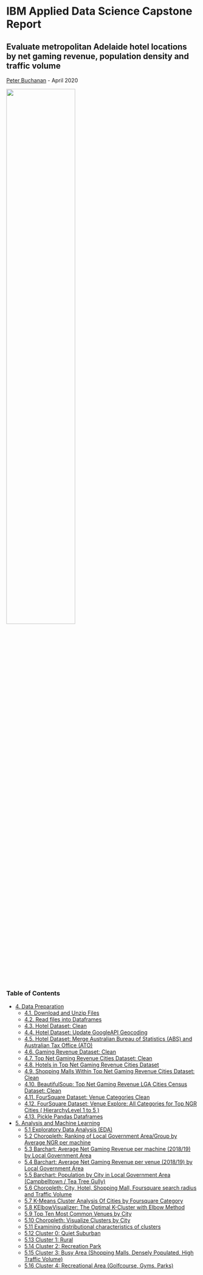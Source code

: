 # IBM Applied Data Science Capstone Report

## Evaluate metropolitan Adelaide hotel locations by net gaming revenue, population density and traffic volume

[Peter Buchanan](https://www.linkedin.com/in/buchananpeter/) - April 2020

<img src="images/shutterstock_262869080-1.jpg" width="60%" align="center"/>

### Table of Contents
* [4. Data Preparation](#4.-Data-Preparation)
    * [4.1. Download and Unzip Files](#4.1.-Download-and-Unzip-Files)
    * [4.2. Read files into Dataframes](#4.2.-Read-files-into-Dataframes)
    * [4.3. Hotel Dataset: Clean](#4.3.-Hotel-Dataset:-Clean)
    * [4.4. Hotel Dataset: Update GoogleAPI Geocoding](#4.4.-Hotel-Dataset:-Update-GoogleAPI-Geocoding)
    * [4.5. Hotel Dataset: Merge Australian Bureau of Statistics (ABS) and Australian Tax Office (ATO)](#4.5.-Hotel-Dataset:-Merge-Australian-Bureau-of-Statistics-(ABS)-and-Australian-Tax-Office-(ATO))
    * [4.6. Gaming Revenue Dataset: Clean](#4.6.-Gaming-Revenue-Dataset:-Clean)
    * [4.7. Top Net Gaming Revenue Cities Dataset: Clean](#4.7.-Top-Net-Gaming-Revenue-Cities-Dataset:-Clean)
    * [4.8. Hotels in Top Net Gaming Revenue Cities Dataset](#4.8.-Hotels-in-Top-Net-Gaming-Revenue-Cities-Dataset)    
    * [4.9. Shopping Malls Within Top Net Gaming Revenue Cities Dataset: Clean](#4.9.-Shopping-Malls-Within-Top-Net-Gaming-Revenue-Cities-Dataset:-Clean)
    * [4.10. BeautifulSoup: Top Net Gaming Revenue LGA Cities Census Dataset: Clean](#4.10.-BeautifulSoup:-Top-Net-Gaming-Revenue-LGA-Cities-Census-Dataset:-Clean)
    * [4.11. FourSquare Dataset: Venue Categories Clean](#4.11.-FourSquare-Dataset:-Venue-Categories-Clean)
    * [4.12. FourSquare Dataset: Venue Explore: All Categories for Top NGR Cities ( HierarchyLevel 1 to 5 )](#4.12.-FourSquare-Dataset:-Venue-Explore:-All-Categories-for-Top-NGR-Cities-(-HierarchyLevel-1-to-5-))
    * [4.13. Pickle Pandas Dataframes](#4.13.-Pickle-Pandas-Dataframes)    
* [5. Analysis and Machine Learning](#5.-Analysis-and-Machine-Learning)
    * [5.1 Exploratory Data Analysis (EDA)](#5.1-Exploratory-Data-Analysis-(EDA))
    * [5.2 Choropleth: Ranking of Local Government Area/Group by Average NGR per machine](#5.2-Choropleth:-Ranking-of-Local-Government-Area/Group-by-Average-NGR-per-machine)
    * [5.3 Barchart: Average Net Gaming Revenue per machine (2018/19) by Local Government Area](#5.3-Barchart:-Average-Net-Gaming-Revenue-per-machine-(2018/19)-by-Local-Government-Area)
    * [5.4 Barchart: Average Net Gaming Revenue per venue (2018/19) by Local Government Area](#5.4-Barchart:-Average-Net-Gaming-Revenue-per-venue-(2018/19)-by-Local-Government-Area)
    * [5.5 Barchart: Population by City in Local Government Area (Campbelltown / Tea Tree Gully)](#5.5-Barchart:-Population-by-City-in-Local-Government-Area-(Campbelltown-/-Tea-Tree-Gully))
    * [5.6 Choropleth: City, Hotel, Shopping Mall, Foursquare search radius and Traffic Volume](#5.5-Choropleth:-City,-Hotel,-Shopping-Mall,-Foursquare-search-radius-and-Traffic-Volume)
    * [5.7 K-Means Cluster Analysis Of Cities by Foursquare Category](#5.6-K-Means-Cluster-Analysis-Of-Cities-by-Foursquare-Category)
    * [5.8 KElbowVisualizer: The Optimal K-Cluster with Elbow Method](#5.7-KElbowVisualizer:-The-Optimal-K-Cluster-with-Elbow-Method)
    * [5.9 Top Ten Most Common Venues by City](#5.8-Top-Ten-Most-Common-Venues-by-City)
    * [5.10 Choropleth: Visualize Clusters by City](#5.9-Choropleth:-Visualize-Clusters-by-City)
    * [5.11 Examining distributional characteristics of clusters](#5.10-Examining-distributional-characteristics-of-clusters)    
    * [5.12 Cluster 0: Quiet Suburban](#5.11-Cluster-0:-Quiet-Suburban)
    * [5.13 Cluster 1: Rural](#5.12-Cluster-1:-Rural)
    * [5.14 Cluster 2: Recreation Park](#5.13-Cluster-2:-Recreation-Park)
    * [5.15 Cluster 3: Busy Area (Shopping Malls, Densely Populated, High Traffic Volume)](#5.14-Cluster-3:-Busy-Area-(Shopping-Malls,-Densely-Populated,-High-Traffic-Volume))
    * [5.16 Cluster 4: Recreational Area (Golfcourse, Gyms, Parks)](#5.15-Cluster-4:-Recreational-Area-(Golfcourse,-Gyms,-Parks))
